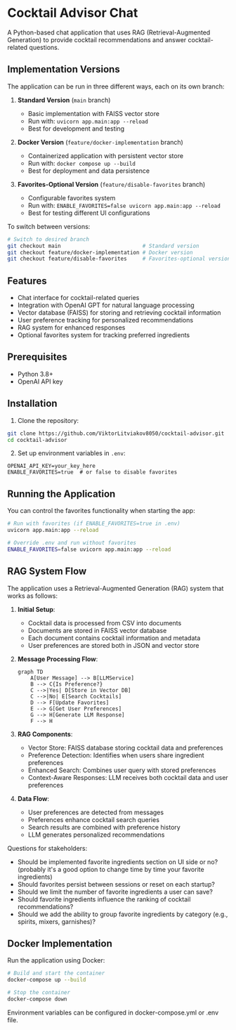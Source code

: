 # Cocktail Advisor Chat

A Python-based chat application that uses RAG (Retrieval-Augmented Generation) to provide cocktail recommendations and answer cocktail-related questions.

## Implementation Versions

The application can be run in three different ways, each on its own branch:

1. **Standard Version** (`main` branch)
   - Basic implementation with FAISS vector store
   - Run with: `uvicorn app.main:app --reload`
   - Best for development and testing

2. **Docker Version** (`feature/docker-implementation` branch)
   - Containerized application with persistent vector store
   - Run with: `docker compose up --build`
   - Best for deployment and data persistence

3. **Favorites-Optional Version** (`feature/disable-favorites` branch)
   - Configurable favorites system 
   - Run with: `ENABLE_FAVORITES=false uvicorn app.main:app --reload`
   - Best for testing different UI configurations

To switch between versions:
```bash
# Switch to desired branch
git checkout main                          # Standard version
git checkout feature/docker-implementation # Docker version
git checkout feature/disable-favorites     # Favorites-optional version
```

## Features

- Chat interface for cocktail-related queries
- Integration with OpenAI GPT for natural language processing
- Vector database (FAISS) for storing and retrieving cocktail information
- User preference tracking for personalized recommendations
- RAG system for enhanced responses
- Optional favorites system for tracking preferred ingredients

## Prerequisites

- Python 3.8+
- OpenAI API key

## Installation

1. Clone the repository:

```bash
git clone https://github.com/ViktorLitviakov8050/cocktail-advisor.git
cd cocktail-advisor
```

2. Set up environment variables in `.env`:
```env
OPENAI_API_KEY=your_key_here
ENABLE_FAVORITES=true  # or false to disable favorites
```

## Running the Application

You can control the favorites functionality when starting the app:

```bash
# Run with favorites (if ENABLE_FAVORITES=true in .env)
uvicorn app.main:app --reload

# Override .env and run without favorites
ENABLE_FAVORITES=false uvicorn app.main:app --reload
```

## RAG System Flow

The application uses a Retrieval-Augmented Generation (RAG) system that works as follows:

1. **Initial Setup**:
   - Cocktail data is processed from CSV into documents
   - Documents are stored in FAISS vector database
   - Each document contains cocktail information and metadata
   - User preferences are stored both in JSON and vector store

2. **Message Processing Flow**:
   ```mermaid
   graph TD
       A[User Message] --> B[LLMService]
       B --> C{Is Preference?}
       C -->|Yes| D[Store in Vector DB]
       C -->|No| E[Search Cocktails]
       D --> F[Update Favorites]
       E --> G[Get User Preferences]
       G --> H[Generate LLM Response]
       F --> H
   ```

3. **RAG Components**:
   - Vector Store: FAISS database storing cocktail data and preferences
   - Preference Detection: Identifies when users share ingredient preferences
   - Enhanced Search: Combines user query with stored preferences
   - Context-Aware Responses: LLM receives both cocktail data and user preferences

4. **Data Flow**:
   - User preferences are detected from messages
   - Preferences enhance cocktail search queries
   - Search results are combined with preference history
   - LLM generates personalized recommendations

Questions for stakeholders:
- Should be implemented favorite ingredients section on UI side or no? (probably it's a good option to change time by time your favorite ingredients)
- Should favorites persist between sessions or reset on each startup?
- Should we limit the number of favorite ingredients a user can save?
- Should favorite ingredients influence the ranking of cocktail recommendations?
- Should we add the ability to group favorite ingredients by category (e.g., spirits, mixers, garnishes)?

## Docker Implementation

Run the application using Docker:

```bash
# Build and start the container
docker-compose up --build

# Stop the container
docker-compose down
```

Environment variables can be configured in docker-compose.yml or .env file.